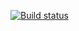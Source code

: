 [![Build status](https://ci.appveyor.com/api/projects/status/4mly2ffhuaad47qk?svg=true)](https://ci.appveyor.com/project/Guzelechkin/reeest)

